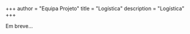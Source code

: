 +++
author = "Equipa Projeto"
title = "Logística"
description = "Logística"
+++

<!--more-->

Em breve...
